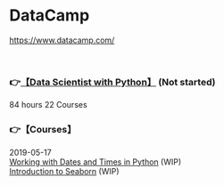 # DataCamp
https://www.datacamp.com/

<br>
 
### :point_right:[【Data Scientist with Python】](https://www.datacamp.com/tracks/data-scientist-with-python) (Not started)  
84 hours 22 Courses

### :point_right:【Courses】  
2019-05-17  
[Working with Dates and Times in Python](https://www.datacamp.com/courses/working-with-dates-and-times-in-python) (WIP)  
[Introduction to Seaborn](https://www.datacamp.com/courses/introduction-to-seaborn) (WIP)  




